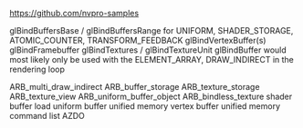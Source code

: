 https://github.com/nvpro-samples

glBindBuffersBase / glBindBuffersRange for UNIFORM, SHADER_STORAGE, ATOMIC_COUNTER, TRANSFORM_FEEDBACK
glBindVertexBuffer(s)
glBindFramebuffer
glBindTextures / glBindTextureUnit
glBindBuffer would most likely only be used with the ELEMENT_ARRAY, DRAW_INDIRECT in the rendering loop

ARB_multi_draw_indirect 
ARB_buffer_storage 
ARB_texture_storage 
ARB_texture_view 
ARB_uniform_buffer_object 
ARB_bindless_texture 
shader buffer load
uniform buffer unified memory
vertex buffer unified memory
command list
AZDO